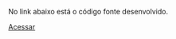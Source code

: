 No link abaixo está o código fonte desenvolvido.

[Acessar](https://github.com/vagnercardosoweb/performance-react-slider)
